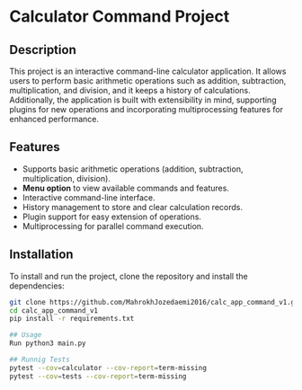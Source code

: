 # Calculator Command Project

## Description
This project is an interactive command-line calculator application. It allows users to perform basic arithmetic operations such as addition, subtraction, multiplication, and division, and it keeps a history of calculations. Additionally, the application is built with extensibility in mind, supporting plugins for new operations and incorporating multiprocessing features for enhanced performance.

## Features
- Supports basic arithmetic operations (addition, subtraction, multiplication, division).
- **Menu option** to view available commands and features.
- Interactive command-line interface.
- History management to store and clear calculation records.
- Plugin support for easy extension of operations.
- Multiprocessing for parallel command execution.

## Installation
To install and run the project, clone the repository and install the dependencies:

```bash
git clone https://github.com/MahrokhJozedaemi2016/calc_app_command_v1.git
cd calc_app_command_v1
pip install -r requirements.txt

## Usage
Run python3 main.py

## Runnig Tests
pytest --cov=calculator --cov-report=term-missing
pytest --cov=tests --cov-report=term-missing


